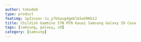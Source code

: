 ```yaml
---
author: tokodab
type: product
featimg: 1pZzusec-1u_y7bSwug4gmblb5wSRKb1J
title: Childish Gambino STN MTN Kauai Samsung Galaxy S9 Case
tags: [samsung, galaxy, s9]
category: [samsung]
---
```

